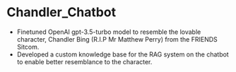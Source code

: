 # Chandler_Chatbot

- Finetuned OpenAI gpt-3.5-turbo model to resemble the lovable character, Chandler Bing (R.I.P Mr Matthew Perry) from the FRIENDS Sitcom.
- Developed a custom knowledge base for the RAG system on the chatbot to enable better resemblance to the character.
